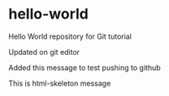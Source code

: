 # hello-world
Hello World repository for Git tutorial

Updated on git editor

Added this message to test pushing to github

This is html-skeleton message
